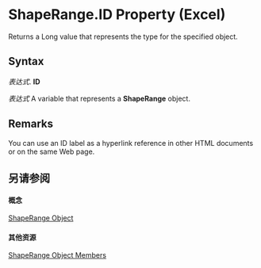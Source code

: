 
# ShapeRange.ID Property (Excel)

Returns a Long value that represents the type for the specified object.


## Syntax

 _表达式_. **ID**

 _表达式_ A variable that represents a **ShapeRange** object.


## Remarks

You can use an ID label as a hyperlink reference in other HTML documents or on the same Web page.


## 另请参阅


#### 概念


[ShapeRange Object](e1b8229c-73a0-4a77-5e00-4bcec9032260.md)
#### 其他资源


[ShapeRange Object Members](http://msdn.microsoft.com/library/1d1950c5-32ac-dfc0-8c19-07159a29a2a0%28Office.15%29.aspx)
